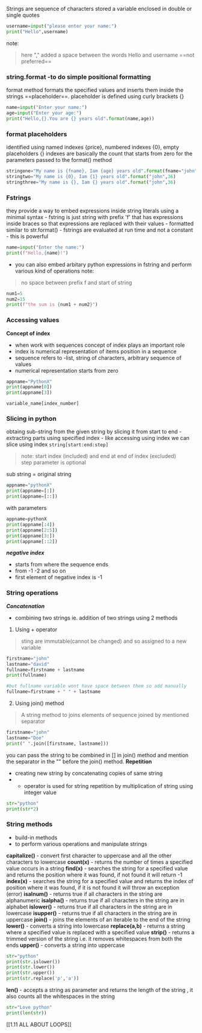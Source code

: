 Strings are sequence of characters stored a variable enclosed in double or single quotes
```py
username=input("please enter your name:")
print("Hello",username)
```
note:
>here "," added a space between the words Hello and username
>==not preferred==

### string.format -to do simple positional formatting
format method formats the specified values and inserts them inside the strings ==placeholder==.
	placeholder is defined using curly brackets {}
```py
name=input("Enter your name:")
age=input("Enter your age:")
print("Hello,{}.You are {} years old".format(name,age))
```
### format placeholders
identified using named indexes {price}, numbered indexes {0}, empty placeholders {}
	indexes are basically the count that starts from zero for the parameters passed to the format() method
```py
stringone="My name is {fname}, Iam {age} years old".format(fname="john",age=36)
stringtwo="My name is {0}, Iam {1} years old".format("john",36)
stringthree="My name is {}, Iam {} years old".format("john",36)
```
### Fstrings 
they provide a way to embed expressions inside string literals using a minimal syntax
	- fstring is just string with prefix 'f' that has expressions inside braces so that expressions are replaced with their values
	- formatted similar to str.format()
	- fstrings are evaluated at run time and not a constant
	- this is powerful
```py
name=input("Enter the name:")
print(f"Hello,{name}!")
```
- you can also embed arbitary python expressions in fstring and perform various kind of operations
note:
>no space between prefix f and start of string

```py
num1=5
num2=15
print(f"the sum is {num1 + num2}")
```
### Accessing values
**Concept of index**
- when work with sequences concept of index plays an important role
- index is numerical representation of items position in a sequence
- sequence refers to -list, string of characters, arbitrary sequence of values
- numerical representation starts from zero
```py
appname="PythonX"
print(appname[0])
print(appname[3])
```
`variable_name[index_number]`

### Slicing in python
obtaing sub-string from the given string by slicing it from start to end
	- extracting parts using specified index
	- like accessing using index we can slice using index
`string[start:end:step]`
>note:
>	start index (included) and end at end of index (excluded)\
>		step parameter is optional

sub string = original string
```py
appname="pythonX"
print(appname=[:])
print(appname=[::])
```
with parameters
```py
appname=pythonX
print(appname[:4])
print(appname[2:5])
print(appname[3:])
print(appname[::2])
```
***negative index***
- starts from where the sequence ends 
- from -1 -2 and so on
- first element of negative index is -1
### String operations
***Concatenation***
- combining two strings ie. addition of two strings
using 2 methods
1. Using + operator
>sting are immutable(cannot be changed) and so assigned to a new variable
```py
firstname="john"
lastname="david"
fullname=firstname + lastname
print(fullname)

#but fullname variable wont have space between them so add manually
fullname=firstname + " " + lastname 
```
2. Using join() method
> A string method to joins elements of sequence joined by mentioned separator
```py
firstname="john"
lastname="Doe"
print(" ".join([firstname, lastname]))
```
you can pass the string to be combined in \[] in join() method and mention the separator in the "" before the join() method.
**Repetition**
- creating new string by concatenating copies of same string
- * operator is used for string repetition by multiplication of string using integer value
```py
str="python"
print(str*2)
```
### String methods
- build-in methods
- to perform various operations and manipulate strings

**capitalize()** - convert first character to uppercase and all  the other characters to lowercase
**count(x)** - returns the number of times a specified value occurs in a string
**find(x)** - searches the string for a specified value and returns the position where it was found, if not
found it will return -1
**index(x)** - searches the string for a specified value and returns the index of position where it was found, if it is not found it will throw an exception (error)
**isalnum()** - returns true if all characters in the string are alphanumeric
**isalpha()** - returns true if all characters in the string are in alphabet
**islower()** - returns true if all characters in the string are in lowercase
**isupper()** - returns true if all characters in the string are in uppercase
**join()** - joins the elements of an iterable to the end of the string
**lower()** - converts a string into lowercase
**replace(a,b)** - returns a string where a specified value is replaced with a specified value
**strip()** - returns a trimmed version of the string i.e. it removes whitespaces from both the ends
**upper()** - converts a string into uppercase

```py
str="python"
print(str.islower())
print(str.lower())
print(str.upper())
print(str.replace('p','a'))
```
**len()** - accepts a string as parameter and returns the length of the string , it also counts all the whitespaces in the string
```py
str="Love python"
print(len(str))
```
[[1.11 ALL ABOUT LOOPS]]